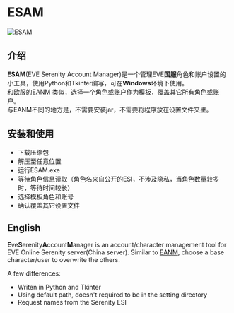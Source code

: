 # ESAM
![ESAM](https://user-images.githubusercontent.com/14357052/125244780-116b1600-e333-11eb-9458-642ba8a4c9c0.JPG)

## 介绍
**ESAM**(EVE Serenity Account Manager)是一个管理EVE**国服**角色和账户设置的小工具，使用Python和Tkinter编写，可在**Windows**环境下使用。  
和欧服的[EANM](https://github.com/Bertral/EANM/) 类似，选择一个角色或账户作为模板，覆盖其它所有角色或账户。  
与EANM不同的地方是，不需要安装jar，不需要将程序放在设置文件夹里。

## 安装和使用
* 下载压缩包  
* 解压至任意位置
* 运行ESAM.exe
* 等待角色信息读取（角色名来自公开的ESI，不涉及隐私，当角色数量较多时，等待时间较长）
* 选择模板角色和账号
* 确认覆盖其它设置文件

## English
 **E**ve**S**erenity**A**ccount**M**anager is an account/character management tool for EVE Online Serenity server(China server). Similar to [EANM](https://github.com/Bertral/EANM/),
  choose a base character/user to overwrite the others.  
    
 A few differences:
* Writen in Python and Tkinter
* Using default path, doesn't required to be in the setting directory
* Request names from the Serenity ESI
